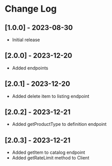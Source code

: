 # Change Log

## [1.0.0] - 2023-08-30

 - Initial release

## [2.0.0] - 2023-12-20

 - Added endpoints

## [2.0.1] - 2023-12-20

 - Added delete item to listing endpoint

## [2.0.2] - 2023-12-21

 - Added getProductType to definition endpoint

## [2.0.3] - 2023-12-21

 - Added getItem to catalog endpoint
 - Added getRateLimit method to Client